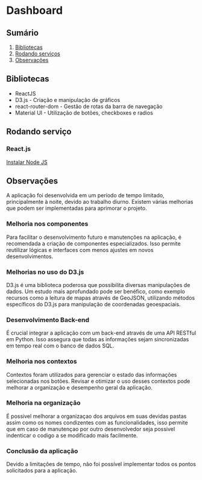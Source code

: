 # Dashboard
## Sumário
1. [Bibliotecas](#bibliotecas)  
2. [Rodando serviços](#rodando-serviço) 
3. [Observações](#observações) 

## Bibliotecas
 * ReactJS
 * D3.js - Criação e manipulação de gráficos
 * react-router-dom - Gestão de rotas da barra de navegação
 * Material UI - Utilização de botões, checkboxes e radios

## Rodando serviço
### React.js
[Instalar Node JS](https://nodejs.org/en/download)



## Observações
A aplicação foi desenvolvida em um período de tempo limitado, principalmente à noite, devido ao trabalho diurno. Existem várias melhorias que podem ser implementadas para aprimorar o projeto.

### Melhoria nos componentes
Para facilitar o desenvolvimento futuro e manutenções na aplicação, é recomendada a criação de componentes especializados. Isso permite reutilizar lógicas e interfaces com menos ajustes em novos desenvolvimentos.

### Melhorias no uso do D3.js
D3.js é uma biblioteca poderosa que possibilita diversas manipulações de dados. Um estudo mais aprofundado pode ser benéfico, como exemplo recursos como a leitura de mapas através de GeoJSON, utilizando métodos específicos do D3.js para manipulação de coordenadas geoespaciais.

### Desenvolvimento Back-end
É crucial integrar a aplicação com um back-end através de uma API RESTful em Python. Isso assegura que todas as informações sejam sincronizadas em tempo real com o banco de dados SQL.

### Melhoria nos contextos
Contextos foram utilizados para gerenciar o estado das informações selecionadas nos botões. Revisar e otimizar o uso desses contextos pode melhorar a organização e desempenho geral da aplicação.

### Melhoria na organização
É possivel melhorar a organizaçao dos arquivos em suas devidas pastas assim como os nomes condizentes com as funcionalidades, isso permite que em caso de manutençao por outro desenvolvedor seja possivel indenticar o codigo a se modificado mais facilmente.

### Conclusão da aplicação
Devido a limitações de tempo, não foi possível implementar todos os pontos solicitados para a aplicação.





